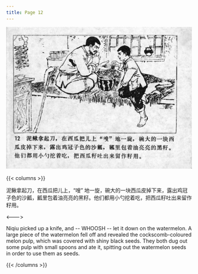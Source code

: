 ```yaml
---
title: Page 12
---
```


![niqiu page](./../../images/niqiu/seifert0397_nqkg_0016_012.jpg)

{{< columns >}}

泥鳅拿起刀，在西瓜把儿上，“嗖” 地一旋，碗大的一块西瓜皮掉下来，露出鸡冠子色的沙瓤，瓤里包着油亮亮的黑籽。他们都用小勺挖着吃，把西瓜籽吐出来留作籽用。

<--->

Niqiu picked up a knife, and -- WHOOSH -- let it down on the watermelon. A large piece of the watermelon fell off and revealed the cockscomb-coloured melon pulp, which was covered with shiny black seeds. They both dug out some pulp with small spoons and ate it, spitting out the watermelon seeds in order to use them as seeds.

{{< /columns >}}
